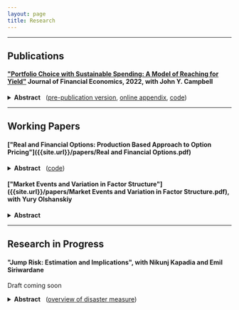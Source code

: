 ```yaml
---
layout: page
title: Research
---
```


---

## Publications

#### ["Portfolio Choice with Sustainable Spending: A Model of Reaching for Yield"](https://www.sciencedirect.com/science/article/pii/S0304405X21002002) **Journal of Financial Economics**, 2022, with John Y. Campbell

<details>
  <!-- <summary><b>Abstract</b></summary> -->
  <!-- <summary><b>Abstract</b> &nbsp; (<a href="{{site.url}}/papers/ReachingForYield.pdf">pre-publication version</a>) (<a href="{{site.url}}/papers/ReachingForYield_Appendix.pdf">online appendix</a>) (<a href="{{site.url}}/reaching_for_yield.html">code</a>)</summary> -->
  <summary><b>Abstract</b> &nbsp; (<a href="{{site.url}}/papers/ReachingForYield.pdf">pre-publication version</a>, <a href="{{site.url}}/papers/ReachingForYield_Appendix.pdf">online appendix</a>, <a href="{{site.url}}/reaching_for_yield.html">code</a>)</summary>
  <p>
    We show that reaching for yield -- a tendency to take more risk when the real interest rate declines while the risk premium remains constant -- results from imposing a sustainable spending constraint on an otherwise standard infinitely lived investor with power utility. This is true for two alternative versions of the constraint which make wealth and consumption follow martingales in levels or in logs, respectively. Reaching for yield intensifies when the interest rate is initially low, helping to explain the salience of the topic in the current low-rate environment. The sustainable spending constraint also affects the response of risktaking to a change in the risk premium, which can even be negative when the riskless interest rate is sufficiently low. In a variant of the model where the sustainable spending constraint is formulated in nominal terms, low inflation also encourages risktaking. 
  </p>
</details>

<!-- ([pre-publication version]({{site.url}}/papers/ReachingForYield.pdf))  ([online appendix]({{site.url}}/papers/ReachingForYield_Appendix.pdf)) ([code]({{site.url}}/reaching_for_yield.html)) -->


---


## Working Papers


#### ["Real and Financial Options: Production Based Approach to Option Pricing"]({{site.url}}/papers/Real and Financial Options.pdf)

<details>
  <summary><b>Abstract</b>  &nbsp; (<a href="https://github.com/rsigalov/real_options">code</a>)  </summary>
  <p>
    This paper builds a bridge between the real decision of firms and prices of equity options. Traditional option pricing literature proposed a variety of reduced form models to fit empirical patterns in option prices. At the same time, the cross sectional effects of firm fundamentals on equity options have not been thoroughly explored. I document a heterogeneous effect of firm fundamentals such as market-to-book on the relative prices of options that varies with the aggregate state of the economy. When the economy is booming, high market-to-book is associated with larger implied volatility skew and is predictive of negatively skewed return distribution. I develop a stylized continuous time production based asset pricing model with real options consistent with this evidence. To match the empirical evidence not only qualitatively but quantitatively as well, I solve a rich dynamic structural model and show that it can fit the empirical moments under countercyclical volatility and a high degree of capital adjustment costs asymmetry. Building further on the continuous time model and the endogenous variance risk premium it generates, I show that it can rationalize recently proposed delta-hedged option strategies based on profitability and book-to-market.
  </p>
</details>

<!-- ([code](https://github.com/rsigalov/real_options)) -->


#### ["Market Events and Variation in Factor Structure"]({{site.url}}/papers/Market Events and Variation in Factor Structure.pdf), with Yury Olshanskiy

<details>
  <summary><b>Abstract</b></summary>
  <p>
    We study the stability of factor structure by analyzing its variation on different market events. We start by documenting variation in distributions, means, volatilities, and correlations, in a set of characteristics managed long-short portfolios on the weeks with large market movements, leading earnings announcements, and FOMC announcements with unexpected shocks to interest rates. This variation manifests in differences in factors extracted using characteristics based on statistical methods that we document using Instrumented PCA. The factor structure shows variation in the factor loadings and in the distribution of factors itself. We propose two ways of capturing event-specific variation in the factor structure. The first method, Treatment-IPCA, estimates orthogonal factors specific to the events we consider. We find significant premia associated with the treatment factors. The second method, Boosted-IPCA allows us to test the differential importance of firm characteristics in describing the cross-section of stock returns on market events relative to base periods.
  </p>
</details>

---


## Research in Progress

#### "Jump Risk: Estimation and Implications", with Nikunj Kapadia and Emil Siriwardane

Draft coming soon

<details>
  <summary><b>Abstract</b> &nbsp; (<a href="{{site.url}}/disaster_risk.html">overview of disaster measure</a>)  </summary>
  <p>
    We use a model free option based measure of jump risk to estimate jump risk in the cross section of stocks. We show that the exposure to average cross-sectional jump intensity is priced in the cross-section of stock returns. This relationship is stronger than for exposure to S&P jump intensity. We show that companies with higher exposure to average jump intensity not only have low stock returns but also experience a fall in profitability and investments during the GFC. We show that the proposed measure loads on large jumps. We, therefore, link our measure to macro-finance literature and showing that time series movements of jump intensity are inconsistent with baseline variable disaster risk models and, in particular, imply a significantly lower risk premium.
  </p>
</details>







<!-- , [paper]({{site.url}}/papers/RealAndFinancialOptions.pdf)) -->


<!-- ### Lifecycle of Private Equity (with Andrea Hamaui)

We study the implications of the finitely-lived structure of
Private Equity funds on their risk and performance. We find that
younger funds are well insulated against large
economic shocks such as the Great Financial Crisis of 2008, while
their older counterparts’ performance is significantly affected.
We use the estimates of the effect of an economic shock on
Private Equity cash flows and a standard rare disaster model
to value a commitment claim along the lifecycle of a fund. There we
find that the total payoff -- the sum of cash flows and change in
value of the commitment -- and thus the risk are hump-shaped in the
age of a fund. We then study the real decisions behind funds
cash flows: deals and exits. We first find that funds whose LPs
have higher than the average expenses reduce their capital calls.
Higher operating profitability of publicly traded comparables
that proxy for operating profitability of portfolio companies and
higher aggregate valuation ratios are associated with higher
probability of exit from a fund’s investment. Moreover, this
effect gets stronger with the time from the investments and thus
with fund’s age. -->
